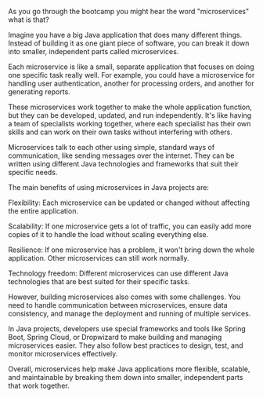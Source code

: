 As you go through the bootcamp you might hear the word "microservices" what is that?

Imagine you have a big Java application that does many different things. Instead of building it as one giant piece of software, you can break it down into smaller, independent parts called microservices.

   Each microservice is like a small, separate application that focuses on doing one specific task really well. For example, you could have a microservice for handling user authentication, another for processing orders, and another for generating reports.

   These microservices work together to make the whole application function, but they can be developed, updated, and run independently. It's like having a team of specialists working together, where each specialist has their own skills and can work on their own tasks without interfering with others.

   Microservices talk to each other using simple, standard ways of communication, like sending messages over the internet. They can be written using different Java technologies and frameworks that suit their specific needs.

   The main benefits of using microservices in Java projects are:

   Flexibility: Each microservice can be updated or changed without affecting the entire application.

   Scalability: If one microservice gets a lot of traffic, you can easily add more copies of it to handle the load without scaling everything else.

   Resilience: If one microservice has a problem, it won't bring down the whole application. Other microservices can still work normally.

   Technology freedom: Different microservices can use different Java technologies that are best suited for their specific tasks.

   However, building microservices also comes with some challenges. You need to handle communication between microservices, ensure data consistency, and manage the deployment and running of multiple services.

   In Java projects, developers use special frameworks and tools like Spring Boot, Spring Cloud, or Dropwizard to make building and managing microservices easier. They also follow best practices to design, test, and monitor microservices effectively.

   Overall, microservices help make Java applications more flexible, scalable, and maintainable by breaking them down into smaller, independent parts that work together.
